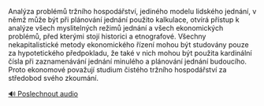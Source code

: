 
Analýza problémů tržního hospodářství, jediného modelu lidského jednání, v němž může být při plánování jednání použito kalkulace, otvírá přístup k analýze všech myslitelných režimů jednání a všech ekonomických problémů, před kterými stojí historici a etnografové. Všechny nekapitalistické metody ekonomického řízení mohou být studovány pouze za hypotetického předpokladu, že také v nich mohou být použita kardinální čísla při zaznamenávání jednání minulého a plánování jednání budoucího. Proto ekonomové považují studium čistého tržního hospodářství za středobod svého zkoumání.

[🔊 Poslechnout audio](/data/7-paragraphs/audio/chapter_54/para_002-Analza-problm-trnho-hospodstv-jedinho-mo.mp3)
